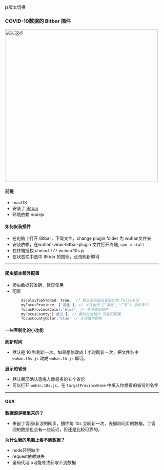 js版本切换

### COVID-19数据的 Bitbar 插件

<img src="https://i.loli.net/2020/02/04/fJZU5cGgnj84QBv.png" alt="长这样" width="500">

#### 前提
- macOS
- 安装了 [Bitbar](https://getbitbar.com)
- 环境依赖 nodejs

#### 如何安装插件
- 在电脑上打开 Bitbar，下载文件，change plugin folder 为 wuhan文件夹
- 安装依赖，在wuhan-virus-bitbar-plugin 文件打开终端,  ```npm install```
- 在终端授权 chmod 777 wuhan.10s.js
- 在状态栏中选中 Bitbar 的图标，点击刷新即可

---

#### 爬虫版本额外配置
- 爬虫数据较准确，建议使用
- 配置
    ```JavaScript
        displayTop5ToRed: true,  // 默认显示前五省份红色 false关闭
        myFocusProvince: ['湖北'], // 关注省份 ["湖北","广东"] 添加多个
        focusProvinceColor:'blue', // 关注省份颜色
        myFocusCounty:['武汉'], // 额外关注城市 同省份配置
        focusCountyColor:'blue' // 关注城市颜色

    ```

#### 一些客制化的小功能

**刷新时间**
- 默认是 10 秒刷新一次。如果想修改成 1 小时刷新一次，把文件名中 `wuhan.10s.js` 改成 `wuhan.1h.js` 即可。

**展示的省份**
- 默认展示确认患病人数最多的五个省份
- 可以打开 `wuhan.10s.js`，在 `targetProvinceName` 中填入你想看的省份的名字

---

#### Q&A

**数据源是哪里来的？**
- 来自丁香园/新浪的网页，插件每 10s 会刷新一次，去抓取网页的数据。丁香园的数据也会有一些延迟，但还是比较可靠的。

**为什么我的电脑上看不到数据？**
- node环境缺少
- request依赖缺失
- 全局代理ip可能导致获取不到数据
